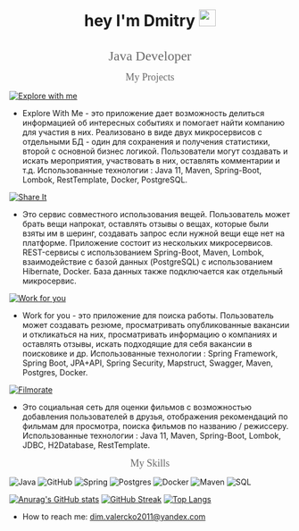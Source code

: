 <div id="header" align="center">

[//]: # (<img src="https://media.giphy.com/media/1sgetPM00wWqJpVUTl/giphy.gif" width="300" alt=""/>)
<h1>
  hey I'm Dmitry
  <img src="https://media.giphy.com/media/hvRJCLFzcasrR4ia7z/giphy.gif" width="30px"/>
</h1>
<img src="https://komarev.com/ghpvc/?username=DmitreeV&style=flat-square&color=000000" alt=""/>
</div>


<p align="center"><font color="696969" size ="5" face ="Tahoma">Java Developer</font></p>

<p align="center"><font color="696969" size ="4" face ="Tahoma">My Projects</font></p>

[![Explore with me](https://img.shields.io/badge/-Explore_With_Me-000000?style=for-the-badge&logo=GitHub)](https://github.com/DmitreeV/java-explore-with-me)

- Explore With Me - это приложение дает возможность делиться информацией об интересных событиях и помогает найти компанию для участия в них. Реализовано в виде двух микросервисов с отдельными БД - один для сохранения и получения статистики, второй с основной бизнес логикой. Пользователи могут создавать и искать мероприятия, участвовать в них, оставлять комментарии и т.д. Использованные технологии :
  Java 11, Maven, Spring-Boot, Lombok, RestTemplate, Docker, PostgreSQL.

[![Share It](https://img.shields.io/badge/-ShareIt-000000?style=for-the-badge&logo=GitHub)](https://github.com/DmitreeV/java-shareit)

- Это сервис совместного использования вещей. Пользователь может брать вещи напрокат, оставлять отзывы о вещах, которые были взяты им в шеринг, создавать запрос если нужной вещи еще нет на платформе. Приложение состоит из нескольких микросервисов. REST-сервисы с использованием Spring-Boot, Maven, Lombok, взаимодействие с базой данных (PostgreSQL) с использованием Hibernate, Docker. База данных также подключается как отдельный микросервис.



[![Work for you](https://img.shields.io/badge/-Work_for_you-000000?style=for-the-badge&logo=GitHub)](https://github.com/DmitreeV/java-work-for-you) 

- Work for you - это приложение для поиска работы. Пользователь может создавать резюме, просматривать опубликованные вакансии и откликаться на них, просматривать информацию о компаниях и оставлять отзывы, искать подходящие для себя вакансии в поисковике и др.
  Использованные технологии : Spring Framework, Spring Boot, JPA+API, Spring Security, Mapstruct, Swagger, Maven, Postgres, Docker.

[![Filmorate](https://img.shields.io/badge/-Filmorate-000000?style=for-the-badge&logo=GitHub)](https://github.com/DmitreeV/java-filmorate) 

- Это социальная сеть для оценки фильмов с возможностью добавления пользователей в друзья, отображения рекомендаций по
  фильмам для просмотра, поиска фильмов по названию / режиссеру. Использованные технологии :
  Java 11, Maven, Spring-Boot, Lombok, JDBC, H2Database, RestTemplate.

<p align="center"><font color="696969" size ="4" face ="Tahoma">My Skills</font></p>

![Java](https://img.shields.io/badge/-Java-FFF8DC?style=for-the-badge&logo=java)
![GitHub](https://img.shields.io/badge/-GitHub-000000?style=for-the-badge&logo=GitHub)
![Spring](https://img.shields.io/badge/-Spring-7FFF00?style=for-the-badge&logo=Spring)
![Postgres](https://img.shields.io/badge/-Postgres-B0E0E6?style=for-the-badge&logo=PostgreSQL)
![Docker](https://img.shields.io/badge/-Docker-87CEFA?style=for-the-badge&logo=Docker)
![Maven](https://img.shields.io/badge/-Maven-696969?style=for-the-badge&logo=Maven)
![SQL](https://img.shields.io/badge/-SQL-FFEBCD?style=for-the-badge&logo=mysql)


[![Anurag's GitHub stats](https://github-readme-stats.vercel.app/api?username=DmitreeV&show_icons=true&theme=dark)](https://github.com/anuraghazra/github-readme-stats)
[![GitHub Streak](http://github-readme-streak-stats.herokuapp.com?user=DmitreeV&theme=dark&background=000000)](https://git.io/streak-stats)
[![Top Langs](https://github-readme-stats.vercel.app/api/top-langs/?username=DmitreeV&layout=compact&theme=vision-friendly-dark)](https://github.com/anuraghazra/github-readme-stats)
- How to reach me: dim.valercko2011@yandex.com